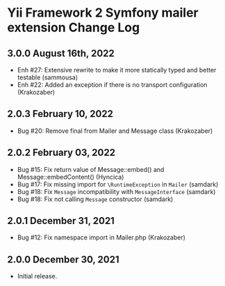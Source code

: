 Yii Framework 2 Symfony mailer extension Change Log
================================================

3.0.0 August 16th, 2022
-----------------------

- Enh #27: Extensive rewrite to make it more statically typed and better testable (sammousa)
- Enh #22: Added an exception if there is no transport configuration (Krakozaber)

2.0.3 February 10, 2022
-----------------------

- Bug #20: Remove final from Mailer and Message class (Krakozaber)


2.0.2 February 03, 2022
-----------------------

- Bug #15: Fix return value of Message::embed() and Message::embedContent() (Hyncica)
- Bug #17: Fix missing import for `\RuntimeException` in `Mailer` (samdark)
- Bug #18: Fix `Message` incompatibility with `MessageInterface` (samdark)
- Bug #18: Fix not calling `Message` constructor (samdark)


2.0.1 December 31, 2021
-----------------------

- Bug #12: Fix namespace import in Mailer.php (Krakozaber)


2.0.0 December 30, 2021
-----------------------

- Initial release.
